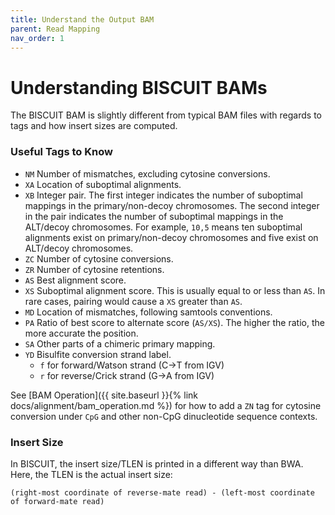```yaml
---
title: Understand the Output BAM
parent: Read Mapping
nav_order: 1
---
```


# Understanding BISCUIT BAMs

The BISCUIT BAM is slightly different from typical BAM files with regards to
tags and how insert sizes are computed.

### Useful Tags to Know

  - `NM` Number of mismatches, excluding cytosine conversions.
  - `XA` Location of suboptimal alignments.
  - `XB` Integer pair. The first integer indicates the number of suboptimal
  mappings in the primary/non-decoy chromosomes. The second integer in the pair
  indicates the number of suboptimal mappings in the ALT/decoy chromosomes. For
  example, `10,5` means ten suboptimal alignments exist on primary/non-decoy
  chromosomes and five exist on ALT/decoy chromosomes.
  - `ZC` Number of cytosine conversions.
  - `ZR` Number of cytosine retentions.
  - `AS` Best alignment score.
  - `XS` Suboptimal alignment score.  This is usually equal to or less than `AS`.
  In rare cases, pairing would cause a `XS` greater than `AS`.
  - `MD` Location of mismatches, following samtools conventions.
  - `PA` Ratio of best score to alternate score (`AS/XS`). The higher the ratio,
  the more accurate the position.
  - `SA` Other parts of a chimeric primary mapping.
  - `YD` Bisulfite conversion strand label.
    - `f` for forward/Watson strand (C&#8594;T from IGV)
    - `r` for reverse/Crick strand (G&#8594;A from IGV)

See [BAM Operation]({{ site.baseurl }}{% link docs/alignment/bam_operation.md %})
for how to add a `ZN` tag for cytosine conversion under `CpG` and other non-CpG
dinucleotide sequence contexts.

### Insert Size

In BISCUIT, the insert size/TLEN is printed in a different way than BWA. Here,
the TLEN is the actual insert size:

```
(right-most coordinate of reverse-mate read) - (left-most coordinate of forward-mate read)
```
